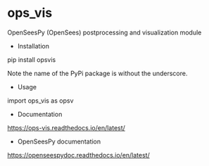 # ops_vis

OpenSeesPy (OpenSees) postprocessing and visualization module

* Installation

pip install opsvis

Note the name of the PyPi package is without the underscore.

* Usage

import ops_vis as opsv

* Documentation

https://ops-vis.readthedocs.io/en/latest/

* OpenSeesPy documentation

https://openseespydoc.readthedocs.io/en/latest/
